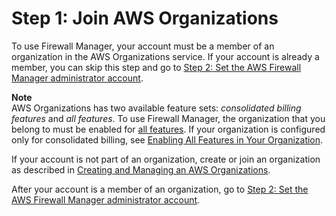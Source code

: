 # Step 1: Join AWS Organizations<a name="join-aws-orgs"></a>

To use Firewall Manager, your account must be a member of an organization in the AWS Organizations service\. If your account is already a member, you can skip this step and go to [Step 2: Set the AWS Firewall Manager administrator account](enable-integration.md)\.

**Note**  
AWS Organizations has two available feature sets: *consolidated billing features* and *all features*\. To use Firewall Manager, the organization that you belong to must be enabled for [all features](https://docs.aws.amazon.com/organizations/latest/userguide/orgs_getting-started_concepts.html#feature-set)\. If your organization is configured only for consolidated billing, see [Enabling All Features in Your Organization](https://docs.aws.amazon.com/organizations/latest/userguide/orgs_manage_org_support-all-features.html)\.

If your account is not part of an organization, create or join an organization as described in [Creating and Managing an AWS Organizations](https://docs.aws.amazon.com/organizations/latest/userguide/orgs_manage_org.html)\.

After your account is a member of an organization, go to [Step 2: Set the AWS Firewall Manager administrator account](enable-integration.md)\.